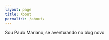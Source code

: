 ```yaml
---
layout: page
title: About
permalink: /about/
---
```


Sou Paulo Mariano, se aventurando no blog novo
